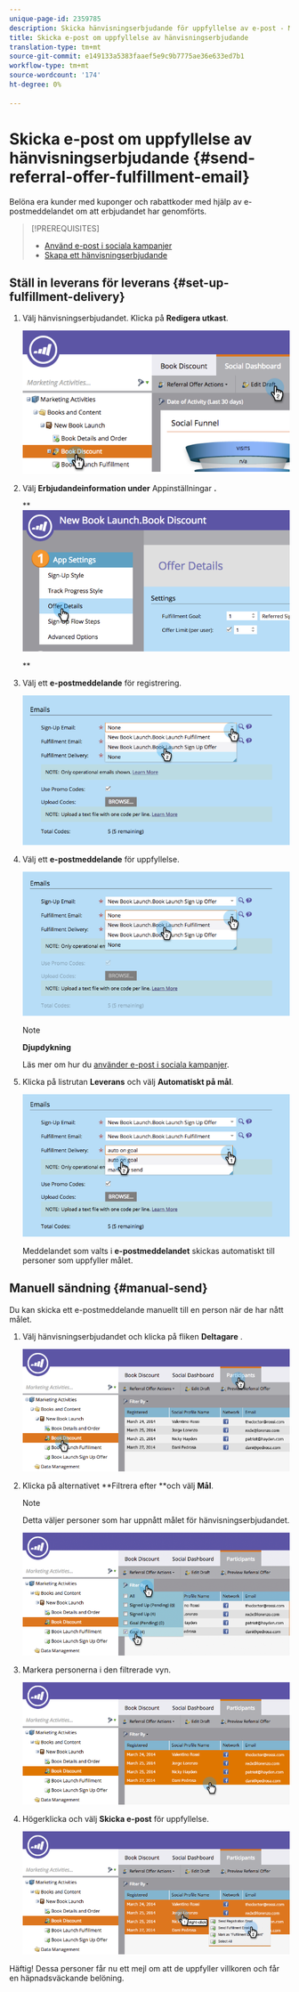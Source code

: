 ```yaml
---
unique-page-id: 2359785
description: Skicka hänvisningserbjudande för uppfyllelse av e-post - Marketo Docs - Produktdokumentation
title: Skicka e-post om uppfyllelse av hänvisningserbjudande
translation-type: tm+mt
source-git-commit: e149133a5383faaef5e9c9b7775ae36e633ed7b1
workflow-type: tm+mt
source-wordcount: '174'
ht-degree: 0%

---
```



# Skicka e-post om uppfyllelse av hänvisningserbjudande {#send-referral-offer-fulfillment-email}

Belöna era kunder med kuponger och rabattkoder med hjälp av e-postmeddelandet om att erbjudandet har genomförts.

>[!PREREQUISITES]
>
>* [Använd e-post i sociala kampanjer](../../../../product-docs/demand-generation/social/social-functions/use-emails-in-social-promotions.md)
>* [Skapa ett hänvisningserbjudande](create-a-referral-offer.md)

>



## Ställ in leverans för leverans {#set-up-fulfillment-delivery}

1. Välj hänvisningserbjudandet. Klicka på **Redigera utkast**.

   ![](assets/image2015-4-20-16-3a3-3a14.png)

1. Välj **Erbjudandeinformation under** Appinställningar **.**

   ** ![](assets/image2015-4-23-12-3a53-3a16.png)

   **

1. Välj ett **e-postmeddelande** för registrering.

   ![](assets/image2015-4-23-12-3a58-3a52.png)

1. Välj ett **e-postmeddelande** för uppfyllelse.

   ![](assets/image2015-4-23-13-3a4-3a40.png)

   >[!NOTE]
   >
   >**Djupdykning**
   >
   >
   >Läs mer om hur du [använder e-post i sociala kampanjer](../../../../product-docs/demand-generation/social/social-functions/use-emails-in-social-promotions.md).

1. Klicka på listrutan **Leverans** och välj **Automatiskt på mål**.

   ![](assets/image2015-4-23-13-3a13-3a33.png)

   Meddelandet som valts i **e-postmeddelandet** skickas automatiskt till personer som uppfyller målet.

## Manuell sändning {#manual-send}

Du kan skicka ett e-postmeddelande manuellt till en person när de har nått målet.

1. Välj hänvisningserbjudandet och klicka på fliken **Deltagare** .

   ![](assets/image2015-4-20-15-3a37-3a14.png)

1. Klicka på alternativet **Filtrera efter **och välj **Mål**.

   >[!NOTE]
   >
   >Detta väljer personer som har uppnått målet för hänvisningserbjudandet.

   ![](assets/image2015-4-20-15-3a59-3a11.png)

1. Markera personerna i den filtrerade vyn.

   ![](assets/2015-04-23-13-08-53.png)

1. Högerklicka och välj **Skicka e-post** för uppfyllelse.

   ![](assets/2015-04-20-15-54-13.png)

Häftig! Dessa personer får nu ett mejl om att de uppfyller villkoren och får en häpnadsväckande belöning.
